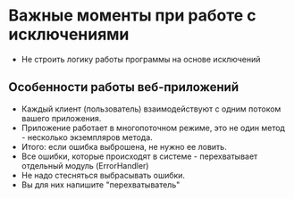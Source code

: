 # Важные моменты при работе с исключениями

* Не строить логику работы программы на основе исключений

## Особенности работы веб-приложений

* Каждый клиент (пользователь) взаимодействуют с одним потоком вашего приложения.
* Приложение работает в многопоточном режиме, это не один метод - несколько экземпляров метода.
* Итого: если ошибка выброшена, не нужно ее ловить.
* Все ошибки, которые происходят в системе - перехватывает отдельный модуль (ErrorHandler)
* Не надо стесняться выбрасывать ошибки.
* Вы для них напишите "перехватыватель"